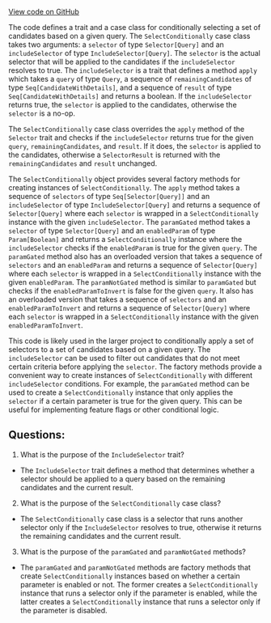 [View code on GitHub](https://github.com/misbahsy/the-algorithm/product-mixer/component-library/src/main/scala/com/twitter/product_mixer/component_library/selector/SelectConditionally.scala)

The code defines a trait and a case class for conditionally selecting a set of candidates based on a given query. The `SelectConditionally` case class takes two arguments: a `selector` of type `Selector[Query]` and an `includeSelector` of type `IncludeSelector[Query]`. The `selector` is the actual selector that will be applied to the candidates if the `includeSelector` resolves to true. The `includeSelector` is a trait that defines a method `apply` which takes a `query` of type `Query`, a sequence of `remainingCandidates` of type `Seq[CandidateWithDetails]`, and a sequence of `result` of type `Seq[CandidateWithDetails]` and returns a boolean. If the `includeSelector` returns true, the `selector` is applied to the candidates, otherwise the `selector` is a no-op.

The `SelectConditionally` case class overrides the `apply` method of the `Selector` trait and checks if the `includeSelector` returns true for the given `query`, `remainingCandidates`, and `result`. If it does, the `selector` is applied to the candidates, otherwise a `SelectorResult` is returned with the `remainingCandidates` and `result` unchanged.

The `SelectConditionally` object provides several factory methods for creating instances of `SelectConditionally`. The `apply` method takes a sequence of `selectors` of type `Seq[Selector[Query]]` and an `includeSelector` of type `IncludeSelector[Query]` and returns a sequence of `Selector[Query]` where each `selector` is wrapped in a `SelectConditionally` instance with the given `includeSelector`. The `paramGated` method takes a `selector` of type `Selector[Query]` and an `enabledParam` of type `Param[Boolean]` and returns a `SelectConditionally` instance where the `includeSelector` checks if the `enabledParam` is true for the given `query`. The `paramGated` method also has an overloaded version that takes a sequence of `selectors` and an `enabledParam` and returns a sequence of `Selector[Query]` where each `selector` is wrapped in a `SelectConditionally` instance with the given `enabledParam`. The `paramNotGated` method is similar to `paramGated` but checks if the `enabledParamToInvert` is false for the given `query`. It also has an overloaded version that takes a sequence of `selectors` and an `enabledParamToInvert` and returns a sequence of `Selector[Query]` where each `selector` is wrapped in a `SelectConditionally` instance with the given `enabledParamToInvert`.

This code is likely used in the larger project to conditionally apply a set of selectors to a set of candidates based on a given query. The `includeSelector` can be used to filter out candidates that do not meet certain criteria before applying the `selector`. The factory methods provide a convenient way to create instances of `SelectConditionally` with different `includeSelector` conditions. For example, the `paramGated` method can be used to create a `SelectConditionally` instance that only applies the `selector` if a certain parameter is true for the given query. This can be useful for implementing feature flags or other conditional logic.
## Questions: 
 1. What is the purpose of the `IncludeSelector` trait?
- The `IncludeSelector` trait defines a method that determines whether a selector should be applied to a query based on the remaining candidates and the current result.

2. What is the purpose of the `SelectConditionally` case class?
- The `SelectConditionally` case class is a selector that runs another selector only if the `IncludeSelector` resolves to true, otherwise it returns the remaining candidates and the current result.

3. What is the purpose of the `paramGated` and `paramNotGated` methods?
- The `paramGated` and `paramNotGated` methods are factory methods that create `SelectConditionally` instances based on whether a certain parameter is enabled or not. The former creates a `SelectConditionally` instance that runs a selector only if the parameter is enabled, while the latter creates a `SelectConditionally` instance that runs a selector only if the parameter is disabled.